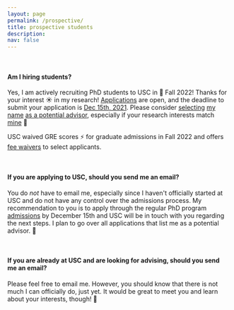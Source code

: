 ```yaml
---
layout: page
permalink: /prospective/
title: prospective students
description:
nav: false
---
```


&nbsp;
&nbsp;

#### Am I hiring students?
Yes, I am actively recruiting PhD students to USC in 🍁 Fall 2022! Thanks for your interest ☀️ in my research!
[Applications](https://www.cs.usc.edu/ph-d-application-information/) are open, and the deadline to submit your application is [Dec 15th, 2021](https://days.to/until/15-december).
Please consider <u>selecting</u> [my name](https://www.cs.usc.edu/directory/faculty/profile/?lname=Swayamdipta&fname=Swabha) <u>as a potential advisor</u>, especially if your research interests match [mine](/publications/) 🌵


USC waived GRE scores ⚡ for graduate admissions in Fall 2022 and offers [fee waivers](https://gradadm.usc.edu/lightboxes/us-students-fee-waivers/) to select applicants.

&nbsp;

#### If you are applying to USC, should you send me an email?

You do <em>not</em> have to email me, especially since I haven't officially started at USC and do not have any control over the admissions process. My recommendation to you is to apply through the regular PhD program [admissions](https://www.cs.usc.edu/ph-d-application-information/) by December 15th and USC will be in touch with you regarding the next steps. I plan to go over all applications that list me as a potential advisor. 🌾

&nbsp;

#### If you are already at USC and are looking for advising, should you send me an email?

Please feel free to email me. However, you should know that there is not much I can officially do, just yet. It would be great to meet you and learn about your interests, though! 👋


